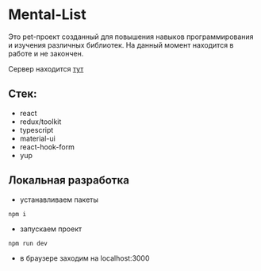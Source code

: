# Mental-List

Это pet-проект созданный для повышения навыков программирования и изучения различных библиотек. На данный момент находится в работе и не закончен.

Сервер находится [тут](https://github.com/devegorcheg/mental-list-api)

## Стек:

- react
- redux/toolkit
- typescript
- material-ui
- react-hook-form
- yup

## Локальная разработка

- устанавливаем пакеты

```
npm i
```

- запускаем проект

```
npm run dev
```

- в браузере заходим на localhost:3000
